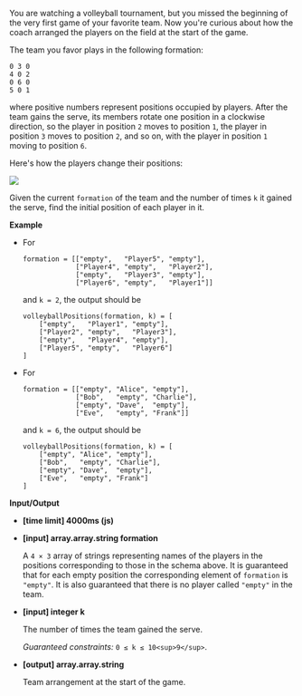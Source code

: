 ﻿You are watching a volleyball tournament, but you missed the beginning of the very first game of your favorite team. Now you're curious about how the coach arranged the players on the field at the start of the game.

The team you favor plays in the following formation:

```
0 3 0
4 0 2
0 6 0
5 0 1

```

where positive numbers represent positions occupied by players. After the team gains the serve, its members rotate one position in a clockwise direction, so the player in position `2` moves to position `1`, the player in position `3` moves to position `2`, and so on, with the player in position `1` moving to position `6`.

Here's how the players change their positions:

![](https://codefightsuserpics.s3.amazonaws.com/tasks/volleyballPositions/img/example.png?_tm=1491409891893)

Given the current `formation` of the team and the number of times `k` it gained the serve, find the initial position of each player in it.

**Example**

*   For

    ```
    formation = [["empty",   "Player5", "empty"],
                 ["Player4", "empty",   "Player2"],
                 ["empty",   "Player3", "empty"],
                 ["Player6", "empty",   "Player1"]]

    ```

    and `k = 2`, the output should be

    ```
    volleyballPositions(formation, k) = [
        ["empty",   "Player1", "empty"],
        ["Player2", "empty",   "Player3"],
        ["empty",   "Player4", "empty"],
        ["Player5", "empty",   "Player6"]
    ]

    ```

*   For

    ```
    formation = [["empty", "Alice", "empty"],
                 ["Bob",   "empty", "Charlie"],
                 ["empty", "Dave",  "empty"],
                 ["Eve",   "empty", "Frank"]]

    ```

    and `k = 6`, the output should be

    ```
    volleyballPositions(formation, k) = [
        ["empty", "Alice", "empty"],
        ["Bob",   "empty", "Charlie"],
        ["empty", "Dave",  "empty"],
        ["Eve",   "empty", "Frank"]
    ]

    ```

**Input/Output**

*   **[time limit] 4000ms (js)**

*   **[input] array.array.string formation**

    A `4 × 3` array of strings representing names of the players in the positions corresponding to those in the schema above.
    It is guaranteed that for each empty position the corresponding element of `formation` is `"empty"`.
    It is also guaranteed that there is no player called `"empty"` in the team.

*   **[input] integer k**

    The number of times the team gained the serve.

    _Guaranteed constraints:_
    `0 ≤ k ≤ 10<sup>9</sup>`.

*   **[output] array.array.string**

    Team arrangement at the start of the game.